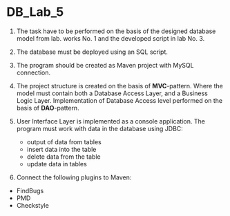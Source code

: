 # DB_Lab_5


1. The task have to be  performed on the basis of the designed database model
   from lab. works No. 1 and the developed script in lab No. 3.

2. The database must be deployed using an SQL script.

3. The program should be created as Maven
   project with MySQL connection.

4. The project structure is created on the basis of **MVC**-pattern. Where
   the model must contain both a Database Access Layer, and a
   Business Logic Layer. Implementation of Database Access level
   performed on the basis of **DAO**-pattern.

5. User Interface Layer is implemented as a console
   application. The program must work with
   data in the database using JDBC:
    - output of data from tables
    - insert data into the table
    - delete data from the table
    - update data in tables

6. Connect the following plugins to Maven:
- FindBugs
- PMD
- Checkstyle
